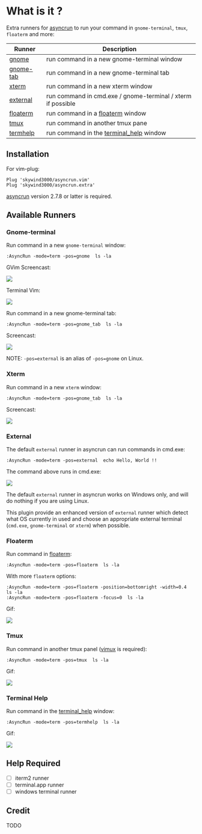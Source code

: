 # What is it ?

Extra runners for [asyncrun](https://github.com/skywind3000/asyncrun.vim) to run your command in `gnome-terminal`, `tmux`, `floaterm` and more:

| Runner | Description |
|-|-|
| [gnome](#gnome-terminal) | run command in a new gnome-terminal window |
| [gnome-tab](#gnome-terminal) | run command in a new gnome-terminal tab |
| [xterm](#xterm) | run command in a new xterm window |
| [external](#external) | run command in cmd.exe / gnome-terminal / xterm if possible |
| [floaterm](#floaterm) | run command in a [floaterm](https://github.com/voldikss/vim-floaterm) window |
| [tmux](#tmux) | run command in another tmux pane |
| [termhelp](#termhelp) | run command in the [terminal_help](https://github.com/skywind3000/vim-terminal-help) window |

## Installation

For vim-plug:

```VimL
Plug 'skywind3000/asyncrun.vim'
Plug 'skywind3000/asyncrun.extra'
```

[asyncrun](https://github.com/skywind3000/asyncrun.vim) version 2.7.8 or latter is required.


## Available Runners

### Gnome-terminal

Run command in a new `gnome-terminal` window:

```VimL
:AsyncRun -mode=term -pos=gnome  ls -la
```

GVim Screencast:

![](https://github.com/skywind3000/images/raw/master/p/asyncrun_extra/p_gnome_gvim.gif)

Terminal Vim:

![](https://github.com/skywind3000/images/raw/master/p/asyncrun_extra/p_gnome.gif)

Run command in a new gnome-terminal tab:

```VimL
:AsyncRun -mode=term -pos=gnome_tab  ls -la
```

Screencast:

![](https://github.com/skywind3000/images/raw/master/p/asyncrun_extra/p_gnome_tab.gif)

NOTE: `-pos=external` is an alias of `-pos=gnome` on Linux.

### Xterm

Run command in a new `xterm` window:

```VimL
:AsyncRun -mode=term -pos=gnome_tab  ls -la
```

Screencast:

![](https://github.com/skywind3000/images/raw/master/p/asyncrun_extra/p_xterm.gif)

### External

The default `external` runner in asyncrun can run commands in cmd.exe:

```VimL
:AsyncRun -mode=term -pos=external  echo Hello, World !!
```

The command above runs in cmd.exe:

![](https://github.com/skywind3000/images/raw/master/p/asynctasks/demo-4.png)

The default `external` runner in asyncrun works on Windows only, and will do nothing if you are using Linux.

This plugin provide an enhanced version of `external` runner which detect what OS currently in used and choose an appropriate external terminal (`cmd.exe`, `gnome-terminal` or `xterm`) when possible.

### Floaterm

Run command in [floaterm](https://github.com/voldikss/vim-floaterm):

```VimL
:AsyncRun -mode=term -pos=floaterm  ls -la
```

With more `floaterm` options:

```VimL
:AsyncRun -mode=term -pos=floaterm -position=bottomright -width=0.4  ls -la
:AsyncRun -mode=term -pos=floaterm -focus=0  ls -la
```

Gif:

![](https://github.com/skywind3000/images/raw/master/p/asyncrun_extra/p_floaterm.gif)

### Tmux

Run command in another tmux panel ([vimux](https://github.com/benmills/vimux) is required):

```VimL
:AsyncRun -mode=term -pos=tmux  ls -la
```

Gif:

![](https://github.com/skywind3000/images/raw/master/p/asyncrun_extra/p_tmux.gif)

### Terminal Help

Run command in the [terminal_help](https://github.com/skywind3000/vim-terminal-help) window:

```VimL
:AsyncRun -mode=term -pos=termhelp  ls -la
```

Gif:

![](https://github.com/skywind3000/images/raw/master/p/asyncrun_extra/p_help.gif)

## Help Required

- [ ] iterm2 runner
- [ ] terminal.app runner
- [ ] windows terminal runner

## Credit

TODO

